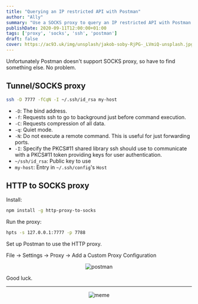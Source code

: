 ```yaml
---
title: "Querying an IP restricted API with Postman"
author: "Ally"
summary: "Use a SOCKS proxy to query an IP restricted API with Postman."
publishDate: 2020-09-11T12:00:00+01:00
tags: ['proxy', 'socks', 'ssh', 'postman']
draft: false
cover: https://ac93.uk/img/unsplash/jakob-soby-RjPG-_LVmiQ-unsplash.jpg
---
```


Unfortunately Postman doesn't support SOCKS proxy, so have to find something else. No problem.

## Tunnel/SOCKS proxy

```bash
ssh -D 7777 -fCqN -I ~/.ssh/id_rsa my-host
```

* `-D`: The bind address.
* `-f`: Requests ssh to go to background just before command execution.
* `-C`: Requests compression of all data.
* `-q`: Quiet mode.
* `-N`: Do not execute a remote command. This is useful for just forwarding ports.
* `-I`:  Specify the PKCS#11 shared library ssh should use to communicate with a PKCS#11 token providing keys for user authentication.
* `~/ssh/id_rsa`: Public key to use
* `my-host`: Entry in `~/.ssh/config`'s `Host`

## HTTP to SOCKS proxy

Install:

```bash
npm install -g http-proxy-to-socks
```

Run the proxy:

```bash
hpts -s 127.0.0.1:7777 -p 7788
```

Set up Postman to use the HTTP proxy.

File → Settings → Proxy → Add a Custom Proxy Configuration

<center>

![postman](/img/articles/postman-proxy/postman-proxy.png)

</center>

Good luck.

---

<center>

![meme](/img/articles/postman-proxy/meme.jpg)

</center>
